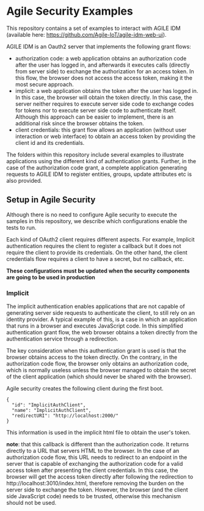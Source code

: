 # Agile Security Examples

This repository contains a set of examples to interact with AGILE IDM (available here: https://github.com/Agile-IoT/agile-idm-web-ui).

AGILE IDM is an Oauth2 server that implements the following grant flows:

* authorization code: a web application obtains an authorization code after the user has logged in, and afterwards it executes calls (directly from server side) to exchange the authorization for an access token. In this flow, the browser does not access the access token, making it the most secure approach.
* implicit: a web application obtains the token after the user has logged in. In this case, the browser will obtain the token directly. In this case, the server neither requires to  execute server side code to exchange codes for tokens nor to execute server side code to authenticate itself. Although this approach can be easier to implement, there is an additional risk since the browser obtains the token.
* client credentials: this grant flow allows an application (without user interaction or web interface) to obtain an access token by providing the client id and its credentials.

The folders within this repository include several examples to illustrate applications using the different kind of authentication grants. Further, in the case of the authorization code grant, a complete application generating requests to AGILE IDM to register entities, groups, update attributes etc is also provided.


## Setup in Agile Security

Although there is no need to configure Agile security to execute the samples in this repository, we describe which configurations enable the tests to run.

Each kind of OAuth2 client requires different aspects. For example, Implicit authentication requires the client to register a callback but it does not require the client to provide its credentials. On the other hand, the client credentials flow requires a client to have a secret, but no callback, etc.

**These configurations must be updated when the security components are going to be used in production**





### Implicit

The implicit authentication enables applications that are not capable of generating server side requests to authenticate the client, to still rely on an identity provider.
A typical example of this, is a case in which an application that runs in a browser and executes JavaScript code. In this simplified authentication grant flow, the web browser
obtains a token directly from the authentication service through a redirection.

The key consideration when this authentication grant is used is that the browser obtains access to the token directly. On the contrary, in the authorization code flow, the browser only obtains an authorization code, which is normally useless unless the browser managed to obtain the secret of the client application (which should never be shared with the browser).

Agile security creates the following client during the first boot.

```
{  
  "id": "ImplicitAuthClient",
  "name": "ImplicitAuthClient",
  "redirectURI": "http://localhost:2000/"
}
```

This information is used in the implicit html file to obtain the user's token.

**note**: that this callback is different than the authorization code. It returns directly to a URL that servers HTML to the browser. In the case of an authorization code flow, this URL needs to redirect to an endpoint in the server that is capable of exchanging the authorization code for a valid access token after presenting the client credentials. In this case, the browser will get the access token directly after following the redirection to http://localhost:3010/index.html, therefore removing the burden on the server side to exchange the token. However, the browser (and the client side JavaScript code) needs to be trusted, otherwise this mechanism should not be used.

